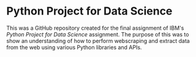 # Python Project for Data Science
This was a GitHub repository created for the final assignment of IBM's *Python Project for Data Science* assignment. The purpose of this was to show an understanding of how to perform webscraping and extract data from the web using various Python libraries and APIs.
